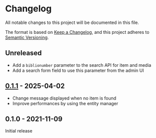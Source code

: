 # Changelog

All notable changes to this project will be documented in this file.

The format is based on [Keep a Changelog](https://keepachangelog.com/en/1.0.0/),
and this project adheres to [Semantic Versioning](https://semver.org/spec/v2.0.0.html).

## Unreleased

- Add a `biblionumber` parameter to the search API for item and media
- Add a search form field to use this parameter from the admin UI

## [0.1.1] - 2025-04-02

- Change message displayed when no item is found
- Improve performances by using the entity manager

## 0.1.0 - 2021-11-09

Initial release

[0.1.1]: https://github.com/biblibre/omeka-s-module-BiblionumberSupport/releases/tag/v0.1.1
